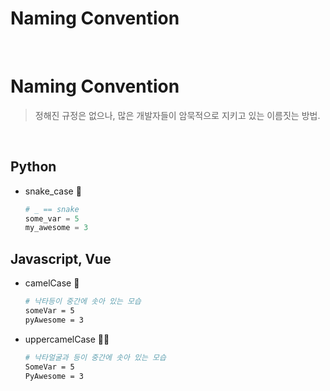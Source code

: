 # Naming Convention


​	

# Naming Convention

>정해진 규정은 없으나, 많은 개발자들이 암묵적으로 지키고 있는 이름짓는 방법.

​	

## Python

- snake_case 🐍

  ```python 
  # _ == snake
  some_var = 5
  my_awesome = 3
  ```
  
  

## Javascript, Vue

- camelCase 🐪

  ```bash
  # 낙타등이 중간에 솟아 있는 모습
  someVar = 5
  pyAwesome = 3
  ```
  
  
  
- uppercamelCase 🐪🐪

  ```bash
  # 낙타얼굴과 등이 중간에 솟아 있는 모습
  SomeVar = 5
  PyAwesome = 3
  ```

  

